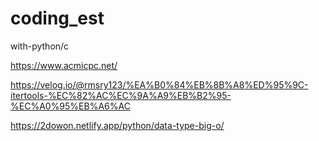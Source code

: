 # coding_est
with-python/c

https://www.acmicpc.net/

https://velog.io/@rmsry123/%EA%B0%84%EB%8B%A8%ED%95%9C-itertools-%EC%82%AC%EC%9A%A9%EB%B2%95-%EC%A0%95%EB%A6%AC

https://2dowon.netlify.app/python/data-type-big-o/
